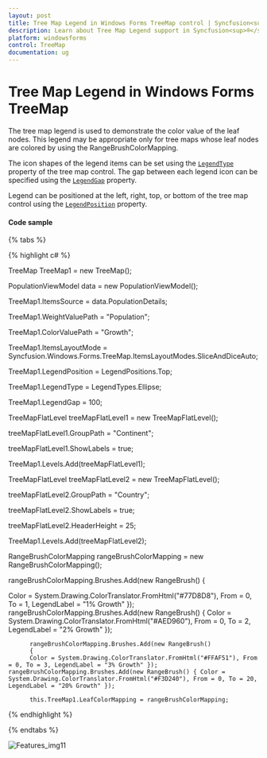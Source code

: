 ```yaml
---
layout: post
title: Tree Map Legend in Windows Forms TreeMap control | Syncfusion<sup>®</sup>
description: Learn about Tree Map Legend support in Syncfusion<sup>®</sup> Windows Forms TreeMap control, its elements and more details.
platform: windowsforms
control: TreeMap 
documentation: ug
---
```


# Tree Map Legend in Windows Forms TreeMap

The tree map legend is used to demonstrate the color value of the leaf nodes. This legend may be appropriate only for tree maps whose leaf nodes are colored by using the RangeBrushColorMapping. 

The icon shapes of the legend items can be set using the [`LegendType`](https://help.syncfusion.com/cr/windowsforms/Syncfusion.Windows.Forms.TreeMap.LegendSettings.html#Syncfusion_Windows_Forms_TreeMap_LegendSettings_LegendType) property of the tree map control. The gap between each legend icon can be specified using the [`LegendGap`](https://help.syncfusion.com/cr/windowsforms/Syncfusion.Windows.Forms.TreeMap.LegendSettings.html#Syncfusion_Windows_Forms_TreeMap_LegendSettings_LegendGap) property.

Legend can be positioned at the left, right, top, or bottom of the tree map control using the [`LegendPosition`](https://help.syncfusion.com/cr/windowsforms/Syncfusion.Windows.Forms.TreeMap.LegendSettings.html#Syncfusion_Windows_Forms_TreeMap_LegendSettings_LegendPosition) property.

#### Code sample

{% tabs %}

{% highlight c# %} 

TreeMap TreeMap1 = new TreeMap();

PopulationViewModel data = new PopulationViewModel(); 

TreeMap1.ItemsSource = data.PopulationDetails;
   
TreeMap1.WeightValuePath = "Population";
     
TreeMap1.ColorValuePath = "Growth";  
    
TreeMap1.ItemsLayoutMode = Syncfusion.Windows.Forms.TreeMap.ItemsLayoutModes.SliceAndDiceAuto; 

TreeMap1.LegendPosition = LegendPositions.Top; 

TreeMap1.LegendType = LegendTypes.Ellipse; 
  
TreeMap1.LegendGap = 100;    

TreeMapFlatLevel treeMapFlatLevel1 = new TreeMapFlatLevel(); 

treeMapFlatLevel1.GroupPath = "Continent"; 
     
treeMapFlatLevel1.ShowLabels = true;   
      
TreeMap1.Levels.Add(treeMapFlatLevel1);  

TreeMapFlatLevel treeMapFlatLevel2 = new TreeMapFlatLevel(); 

treeMapFlatLevel2.GroupPath = "Country";  
    
treeMapFlatLevel2.ShowLabels = true;
       
treeMapFlatLevel2.HeaderHeight = 25;   
   
TreeMap1.Levels.Add(treeMapFlatLevel2);  

RangeBrushColorMapping rangeBrushColorMapping = new RangeBrushColorMapping();
  
rangeBrushColorMapping.Brushes.Add(new RangeBrush() { 

Color = System.Drawing.ColorTranslator.FromHtml("#77D8D8"), From = 0, To = 1, LegendLabel = "1% Growth" });  
          rangeBrushColorMapping.Brushes.Add(new RangeBrush() 
		  { 
		  Color = System.Drawing.ColorTranslator.FromHtml("#AED960"), From = 0, To = 2, LegendLabel = "2% Growth" });  

		  rangeBrushColorMapping.Brushes.Add(new RangeBrush() 
		  { 
		  Color = System.Drawing.ColorTranslator.FromHtml("#FFAF51"), From = 0, To = 3, LegendLabel = "3% Growth" });            rangeBrushColorMapping.Brushes.Add(new RangeBrush() { Color = System.Drawing.ColorTranslator.FromHtml("#F3D240"), From = 0, To = 20, LegendLabel = "20% Growth" });    

		  this.TreeMap1.LeafColorMapping = rangeBrushColorMapping;

{% endhighlight %}

{% endtabs %}

![Features_img11](Features_images/Features_img11.png)
